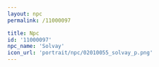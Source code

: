 ```yaml
---
layout: npc
permalink: /11000097

title: Npc
id: '11000097'
npc_name: 'Solvay'
icon_url: 'portrait/npc/02010055_solvay_p.png'
---
```

